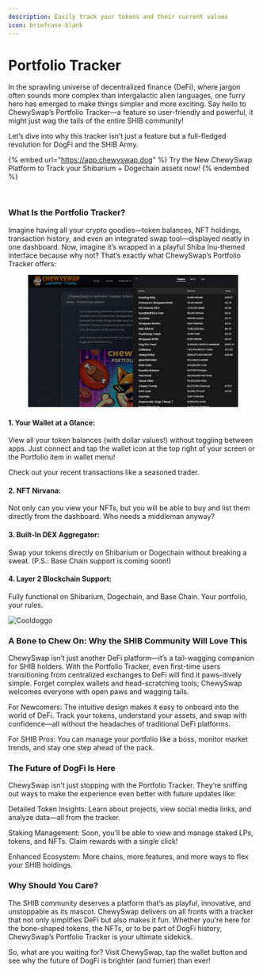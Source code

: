 ```yaml
---
description: Easily track your tokens and their current values
icon: briefcase-blank
---
```


# Portfolio Tracker

In the sprawling universe of decentralized finance (DeFi), where jargon often sounds more complex than intergalactic alien languages, one furry hero has emerged to make things simpler and more exciting. Say hello to ChewySwap’s Portfolio Tracker—a feature so user-friendly and powerful, it might just wag the tails of the entire SHIB community!

Let’s dive into why this tracker isn’t just a feature but a full-fledged revolution for DogFi and the SHIB Army.

{% embed url="https://app.chewyswap.dog" %}
Try the New ChewySwap Platform to Track your Shibarium + Dogechain assets now!
{% endembed %}

<figure><img src="https://api.chewy.build/assets/79f9d54d-c4e4-47ef-8153-feaab2aafaa6.jpg?width=1024&#x26;height=1024" alt=""><figcaption></figcaption></figure>

### What Is the Portfolio Tracker?

Imagine having all your crypto goodies—token balances, NFT holdings, transaction history, and even an integrated swap tool—displayed neatly in one dashboard. Now, imagine it’s wrapped in a playful Shiba Inu-themed interface because why not? That’s exactly what ChewySwap’s Portfolio Tracker offers:

<figure><img src="../.gitbook/assets/image.png" alt=""><figcaption></figcaption></figure>

#### 1. Your Wallet at a Glance:

View all your token balances (with dollar values!) without toggling between apps. Just connect and tap the wallet icon at the top right of your screen or the Portfolio item in wallet menu!

Check out your recent transactions like a seasoned trader.

#### &#x20;2. NFT Nirvana:

Not only can you view your NFTs, but you will be able to buy and list them directly from the dashboard. Who needs a middleman anyway?

#### 3. Built-In DEX Aggregator:

Swap your tokens directly on Shibarium or Dogechain without breaking a sweat. (P.S.: Base Chain support is coming soon!)

#### 4. Layer 2 Blockchain Support:

Fully functional on Shibarium, Dogechain, and Base Chain. Your portfolio, your rules.

![Cooldoggo](https://api.chewy.build/assets/74e40c1f-fe83-4668-94f0-1af766d32ad3.webp?width=600\&height=600)

### A Bone to Chew On: Why the SHIB Community Will Love This

ChewySwap isn’t just another DeFi platform—it’s a tail-wagging companion for SHIB holders. With the Portfolio Tracker, even first-time users transitioning from centralized exchanges to DeFi will find it paws-itively simple. Forget complex wallets and head-scratching tools; ChewySwap welcomes everyone with open paws and wagging tails.

For Newcomers: The intuitive design makes it easy to onboard into the world of DeFi. Track your tokens, understand your assets, and swap with confidence—all without the headaches of traditional DeFi platforms.

For SHIB Pros: You can manage your portfolio like a boss, monitor market trends, and stay one step ahead of the pack.

### The Future of DogFi Is Here

ChewySwap isn’t just stopping with the Portfolio Tracker. They’re sniffing out ways to make the experience even better with future updates like:

Detailed Token Insights: Learn about projects, view social media links, and analyze data—all from the tracker.

Staking Management: Soon, you’ll be able to view and manage staked LPs, tokens, and NFTs. Claim rewards with a single click!

Enhanced Ecosystem: More chains, more features, and more ways to flex your SHIB holdings.

### Why Should You Care?

The SHIB community deserves a platform that’s as playful, innovative, and unstoppable as its mascot. ChewySwap delivers on all fronts with a tracker that not only simplifies DeFi but also makes it fun. Whether you’re here for the bone-shaped tokens, the NFTs, or to be part of DogFi history, ChewySwap’s Portfolio Tracker is your ultimate sidekick.

So, what are you waiting for? Visit ChewySwap, tap the wallet button and see why the future of DogFi is brighter (and furrier) than ever!

